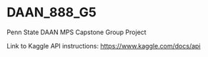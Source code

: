 # DAAN_888_G5
Penn State DAAN MPS Capstone Group Project

Link to Kaggle API instructions:
https://www.kaggle.com/docs/api
